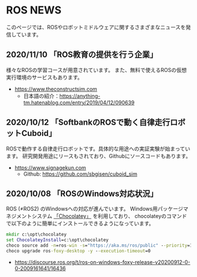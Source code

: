 # ROS NEWS

このページでは、ROSやロボットミドルウェアに関するさまざまなニュースを発信しています。



## 2020/11/10 「ROS教育の提供を行う企業」

様々なROSの学習コースが用意されています。
また、無料で使えるROSの仮想実行環境のサービスもあります。
- https://www.theconstructsim.com
  - 日本語の紹介：https://anything-tm.hatenablog.com/entry/2019/04/12/090639
  
## 2020/10/12 「SoftbankのROSで動く自律走行ロボットCuboid」
ROSで動作する自律走行ロボットです。具体的な用途への実証実験が始まっています。
研究開発用途にリースもされており、Githubにソースコードもあります。
- https://www.signagekun.com
  - Github: https://github.com/sbgisen/cuboid_sim

## 2020/10/08 「ROSのWindows対応状況」
ROS (≠ROS2) のWindowsへの対応が進んでいます。
Windows用パッケージマネジメントシステム [「Chocolatey」](https://chocolatey.org/) を利用しており、
chocolateyのコマンドで以下のように簡単にインストールできるようになっています。

```bat
mkdir c:\opt\chocolatey
set ChocolateyInstall=c:\opt\chocolatey
choco source add -n=ros-win -s="https://aka.ms/ros/public" --priority=1
choco upgrade ros-foxy-desktop -y --execution-timeout=0
```
- https://discourse.ros.org/t/ros-on-windows-foxy-release-v20200912-0-0-2009161641/16436
